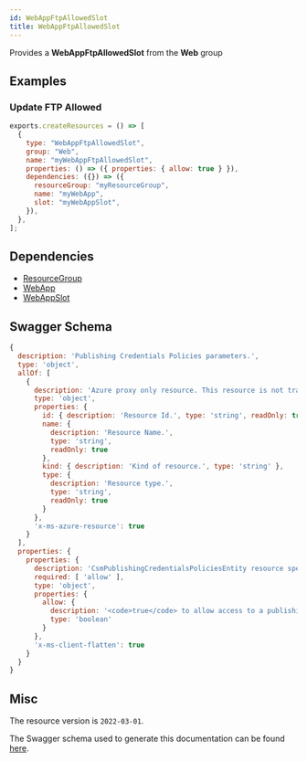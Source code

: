 ```yaml
---
id: WebAppFtpAllowedSlot
title: WebAppFtpAllowedSlot
---
```

Provides a **WebAppFtpAllowedSlot** from the **Web** group
## Examples
### Update FTP Allowed
```js
exports.createResources = () => [
  {
    type: "WebAppFtpAllowedSlot",
    group: "Web",
    name: "myWebAppFtpAllowedSlot",
    properties: () => ({ properties: { allow: true } }),
    dependencies: ({}) => ({
      resourceGroup: "myResourceGroup",
      name: "myWebApp",
      slot: "myWebAppSlot",
    }),
  },
];

```
## Dependencies
- [ResourceGroup](../Resources/ResourceGroup.md)
- [WebApp](../Web/WebApp.md)
- [WebAppSlot](../Web/WebAppSlot.md)
## Swagger Schema
```js
{
  description: 'Publishing Credentials Policies parameters.',
  type: 'object',
  allOf: [
    {
      description: 'Azure proxy only resource. This resource is not tracked by Azure Resource Manager.',
      type: 'object',
      properties: {
        id: { description: 'Resource Id.', type: 'string', readOnly: true },
        name: {
          description: 'Resource Name.',
          type: 'string',
          readOnly: true
        },
        kind: { description: 'Kind of resource.', type: 'string' },
        type: {
          description: 'Resource type.',
          type: 'string',
          readOnly: true
        }
      },
      'x-ms-azure-resource': true
    }
  ],
  properties: {
    properties: {
      description: 'CsmPublishingCredentialsPoliciesEntity resource specific properties',
      required: [ 'allow' ],
      type: 'object',
      properties: {
        allow: {
          description: '<code>true</code> to allow access to a publishing method; otherwise, <code>false</code>.',
          type: 'boolean'
        }
      },
      'x-ms-client-flatten': true
    }
  }
}
```
## Misc
The resource version is `2022-03-01`.

The Swagger schema used to generate this documentation can be found [here](https://github.com/Azure/azure-rest-api-specs/tree/main/specification/web/resource-manager/Microsoft.Web/stable/2022-03-01/WebApps.json).
